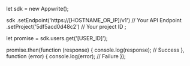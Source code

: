 let sdk = new Appwrite();

sdk
    .setEndpoint('https://[HOSTNAME_OR_IP]/v1') // Your API Endpoint
    .setProject('5df5acd0d48c2') // Your project ID
;

let promise = sdk.users.get('[USER_ID]');

promise.then(function (response) {
    console.log(response); // Success
}, function (error) {
    console.log(error); // Failure
});